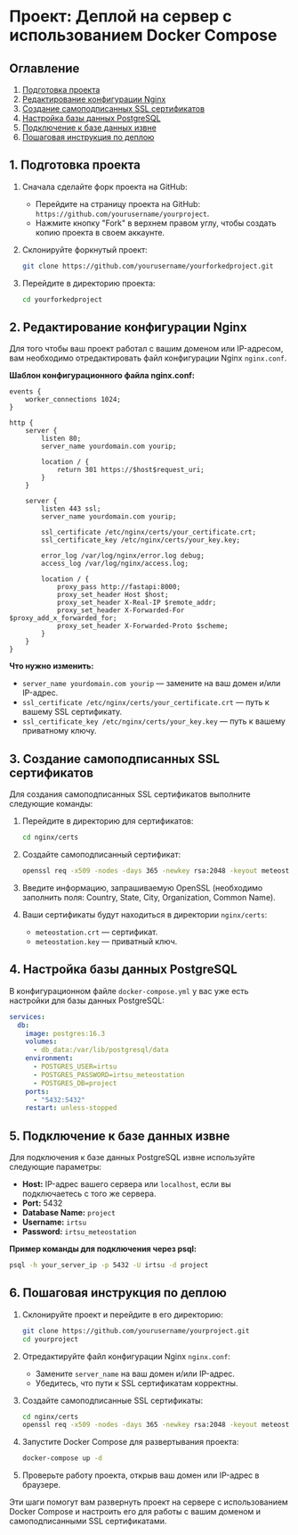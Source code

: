 # Проект: Деплой на сервер с использованием Docker Compose

## Оглавление
1. [Подготовка проекта](#1)
2. [Редактирование конфигурации Nginx](#2)
3. [Создание самоподписанных SSL сертификатов](#3)
4. [Настройка базы данных PostgreSQL](#4)
5. [Подключение к базе данных извне](#5)
6. [Пошаговая инструкция по деплою](#6)

<a name="1"></a>
## 1. Подготовка проекта
1. Сначала сделайте форк проекта на GitHub:
    - Перейдите на страницу проекта на GitHub: `https://github.com/yourusername/yourproject`.
    - Нажмите кнопку "Fork" в верхнем правом углу, чтобы создать копию проекта в своем аккаунте.

2. Склонируйте форкнутый проект:
    ```sh
    git clone https://github.com/yourusername/yourforkedproject.git
    ```

3. Перейдите в директорию проекта:
    ```sh
    cd yourforkedproject
    ```

<a name="2"></a>
## 2. Редактирование конфигурации Nginx
Для того чтобы ваш проект работал с вашим доменом или IP-адресом, вам необходимо отредактировать файл конфигурации Nginx `nginx.conf`.

**Шаблон конфигурационного файла nginx.conf:**
```nginx
events {
    worker_connections 1024;
}

http {
    server {
        listen 80;
        server_name yourdomain.com yourip;

        location / {
            return 301 https://$host$request_uri;
        }
    }

    server {
        listen 443 ssl;
        server_name yourdomain.com yourip;

        ssl_certificate /etc/nginx/certs/your_certificate.crt;
        ssl_certificate_key /etc/nginx/certs/your_key.key;

        error_log /var/log/nginx/error.log debug;
        access_log /var/log/nginx/access.log;

        location / {
            proxy_pass http://fastapi:8000;
            proxy_set_header Host $host;
            proxy_set_header X-Real-IP $remote_addr;
            proxy_set_header X-Forwarded-For $proxy_add_x_forwarded_for;
            proxy_set_header X-Forwarded-Proto $scheme;
        }
    }
}
```

**Что нужно изменить:**
- `server_name yourdomain.com yourip` — замените на ваш домен и/или IP-адрес.
- `ssl_certificate /etc/nginx/certs/your_certificate.crt` — путь к вашему SSL сертификату.
- `ssl_certificate_key /etc/nginx/certs/your_key.key` — путь к вашему приватному ключу.

<a name="3"></a>
## 3. Создание самоподписанных SSL сертификатов
Для создания самоподписанных SSL сертификатов выполните следующие команды:

1. Перейдите в директорию для сертификатов:
    ```sh
    cd nginx/certs
    ```

2. Создайте самоподписанный сертификат:
    ```sh
    openssl req -x509 -nodes -days 365 -newkey rsa:2048 -keyout meteostation.key -out meteostation.crt
    ```

3. Введите информацию, запрашиваемую OpenSSL (необходимо заполнить поля: Country, State, City, Organization, Common Name).

4. Ваши сертификаты будут находиться в директории `nginx/certs`:
    - `meteostation.crt` — сертификат.
    - `meteostation.key` — приватный ключ.

<a name="4"></a>
## 4. Настройка базы данных PostgreSQL
В конфигурационном файле `docker-compose.yml` у вас уже есть настройки для базы данных PostgreSQL:

```yaml
services:
  db:
    image: postgres:16.3
    volumes:
      - db_data:/var/lib/postgresql/data
    environment:
      - POSTGRES_USER=irtsu
      - POSTGRES_PASSWORD=irtsu_meteostation
      - POSTGRES_DB=project
    ports:
      - "5432:5432"
    restart: unless-stopped
```

<a name="5"></a>
## 5. Подключение к базе данных извне
Для подключения к базе данных PostgreSQL извне используйте следующие параметры:

- **Host:** IP-адрес вашего сервера или `localhost`, если вы подключаетесь с того же сервера.
- **Port:** 5432
- **Database Name:** `project`
- **Username:** `irtsu`
- **Password:** `irtsu_meteostation`

**Пример команды для подключения через psql:**
```sh
psql -h your_server_ip -p 5432 -U irtsu -d project
```

<a name="6"></a>
## 6. Пошаговая инструкция по деплою
1. Склонируйте проект и перейдите в его директорию:
    ```sh
    git clone https://github.com/yourusername/yourproject.git
    cd yourproject
    ```

2. Отредактируйте файл конфигурации Nginx `nginx.conf`:
    - Замените `server_name` на ваш домен и/или IP-адрес.
    - Убедитесь, что пути к SSL сертификатам корректны.

3. Создайте самоподписанные SSL сертификаты:
    ```sh
    cd nginx/certs
    openssl req -x509 -nodes -days 365 -newkey rsa:2048 -keyout meteostation.key -out meteostation.crt
    ```

4. Запустите Docker Compose для развертывания проекта:
    ```sh
    docker-compose up -d
    ```

5. Проверьте работу проекта, открыв ваш домен или IP-адрес в браузере.

Эти шаги помогут вам развернуть проект на сервере с использованием Docker Compose и настроить его для работы с вашим доменом и самоподписанными SSL сертификатами.
